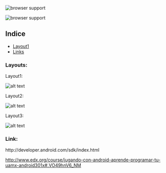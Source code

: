 
  ![browser support](http://appbalo.com/wp-content/uploads/2014/08/Android-Central---The-App-.png)

  ![browser support](http://www.android.com/new/images/logos-2x/android-wordmark-8EC047.png)



<h2>Indice</h2>
<ul>
	<li><a href="#indiceLayout"> Layout1</a></li>
	<li><a href="#reference">Links</a></li>
</ul>





<h3 id="indiceLayout">Layouts:</h3>



Layout1:


![alt text](https://courses.edx.org/c4x/UPValenciaX/AIP201x/asset/practica_layouts.png "Layout1")






Layout2:


![alt text](https://courses.edx.org/c4x/UPValenciaX/AIP201x/asset/practica_layouts1.png "Layout2")






Layout3:


![alt text](https://courses.edx.org/c4x/UPValenciaX/AIP201x/asset/practica_layouts2.png "Layout3")










<h3 id="reference">Link:</h3>
http://developer.android.com/sdk/index.html


http://www.edx.org/course/jugando-con-android-aprende-programar-tu-uamx-android301x#.VO49hnV6_NM
